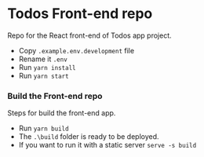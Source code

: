 # Todos Front-end repo
Repo for the React front-end of Todos app project.

- Copy `.example.env.development` file
- Rename it `.env`
- Run `yarn install`
- Run `yarn start`

### Build the Front-end repo
Steps for build the front-end app.


- Run `yarn build`
- The `.\build` folder is ready to be deployed.
- If you want to run it with a static server `serve -s build`
